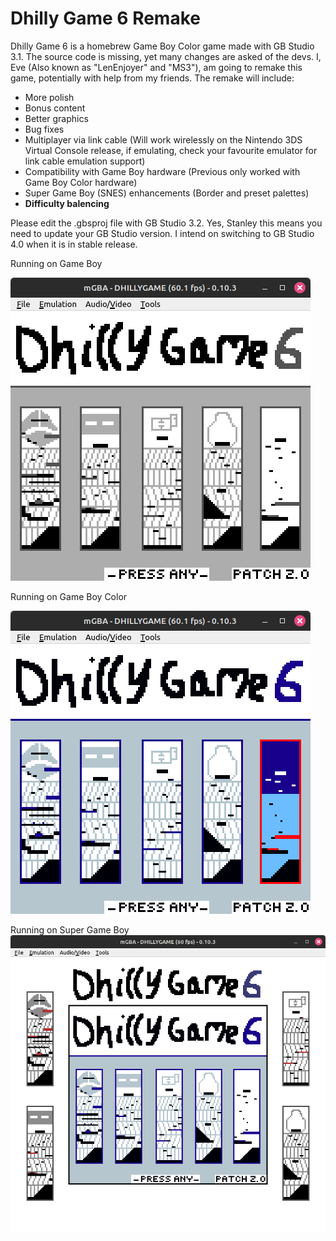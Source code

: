 # Dhilly Game 6 Remake
Dhilly Game 6 is a homebrew Game Boy Color game made with GB Studio 3.1. The source code is missing, yet many changes are asked of the devs. I, Eve (Also known as "LenEnjoyer" and "MS3"), am going to remake this game, potentially with help from my friends. The remake will include:
- More polish
- Bonus content
- Better graphics
- Bug fixes
- Multiplayer via link cable (Will work wirelessly on the Nintendo 3DS Virtual Console release, if emulating, check your favourite emulator for link cable emulation support)
- Compatibility with Game Boy hardware (Previous only worked with Game Boy Color hardware)
- Super Game Boy (SNES) enhancements (Border and preset palettes)
- **Difficulty balencing**

Please edit the .gbsproj file with GB Studio 3.2. Yes, Stanley this means you need to update your GB Studio version. I intend on switching to GB Studio 4.0 when it is in stable release.

Running on Game Boy

![Dhilly Game 6 Remake on the Game Boy](screenshots/gb.png)

Running on Game Boy Color

![Dhilly Game 6 Remake on the Game Boy Color](screenshots/gbc.png)

Running on Super Game Boy
![Dhilly Game 6 Remake on the Super Game Boy (SNES)](screenshots/sgb.png)
